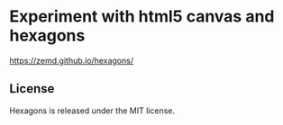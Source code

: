 # Experiment with html5 canvas and hexagons

https://zemd.github.io/hexagons/

## License

Hexagons is released under the MIT license.